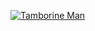 [![Tamborine Man][Featured Image]](content/games/tamborine-man)

[Featured Image]: //mkv25.net/ludum/ld26/release/tamborine-man-feature.png